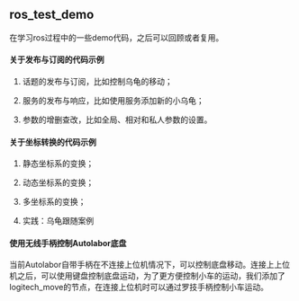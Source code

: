 ## ros_test_demo

在学习ros过程中的一些demo代码，之后可以回顾或者复用。

#### 关于发布与订阅的代码示例

1. 话题的发布与订阅，比如控制乌龟的移动；

2. 服务的发布与响应，比如使用服务添加新的小乌龟；

3. 参数的增删查改，比如全局、相对和私人参数的设置。



#### 关于坐标转换的代码示例

1. 静态坐标系的变换；

2. 动态坐标系的变换；

3. 多坐标系的变换；

4. 实践：乌龟跟随案例

#### 使用无线手柄控制Autolabor底盘

当前Autolabor自带手柄在不连接上位机情况下，可以控制底盘移动。连接上上位机之后，可以使用键盘控制底盘运动，为了更方便控制小车的运动，我们添加了logitech_move的节点，在连接上位机时可以通过罗技手柄控制小车运动。
